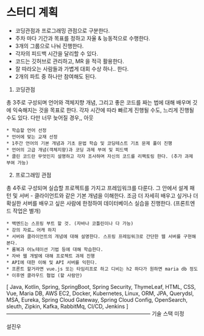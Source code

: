 # 스터디 계획

- 코딩관점과 프로그래밍 관점으로 구분한다.
- 주차 마다 기간과 목표를 정하고 자율 & 능동적으로 수행한다.
- 3개의 그룹으로 나눠 진행한다.
- 각자의 피드백 시간을 달리할 수 있다.
- 코드는 깃허브로 관리하고, MR 을 적극 활용한다.
- 잘 따라오는 사람들과 가볍게 대회 수상 하나.. 한다.
- 2개의 파트 중 하나만 참여해도 된다.

1. 코딩관점

총 3주로 구성되며 언어와 객체지향 개념, 그리고 좋은 코드를 짜는 법에 대해 배우며 깃에 익숙해지는 것을 목표로 한다.
각자 시간에 따라 빠르게 진행될 수도, 느리게 진행될 수도 있다.
다만 너무 늦어질 경우,, 아웃

    * 학습할 언어 선정
    * 언어에 맞는 교재 선정
    * 1주간 언어의 기본 개념과 기초 문법 학습 및 코딩테스트 기초 문제 풀이 진행
    * 언어의 고급 개념(객체지향)과 코딩 과제 부여 및 피드백
    * 클린 코드란 무엇인지 설명하고 각자 조사하며 자신의 코드를 리팩토링 한다. (추가 과제 부여 가능)

2. 프로그래밍 관점

총 4주로 구성되며 실습할 프로젝트를 가지고 프레임워크를 다룬다.
그 안에서 설계 패턴 및 서버 - 클라이언트와 같은 기본 개념을 이해한다.
조금 더 자세히 배우고 싶거나 더 확실한 서버를 배우고 싶은 사람에 한정하여 데이터베이스 실습을 진행한다.
(프론트엔드 작업은 별개)

    * 백엔드는 스프링 부트 할 것. (자바나 코틀린이나 다 가능)
    * 강의 자료… 어캐 하지
    * 서버와 클라이언트의 개념에 대해 설명한다. 스프링 프레임워크로 간단한 웹 서버를 구현해본다.
    * 롬복과 어노테이션 기법 등에 대해 학습한다.
    * 자바 웹 개발에 대해 프로젝트 과제 진행
    * API에 대한 이해 및 API 서버를 익힌다.
    * 프론트 할거라면 vue.js 또는 타임리프로 하고 디비는 h2 하다가 원하면 maria db 정도
    * 이후엔 클라우드 협업 (할 사람만)


[ Java, Kotlin, Spring, SpringBoot, Spring Security, ThymeLeaf, HTML, CSS, Vue, Maria DB, AWS EC2, Docker, Kubernetes, Linux, ORM, JPA, Querydsl, MSA, Eureka, Spring Cloud Gateway, Spring Cloud Config, OpenSearch, sleuth, Zipkin, Kafka, RabbitMq, CI/CD, Jenkins ]
——————————————————————————— 기술 스택 미정

설진우